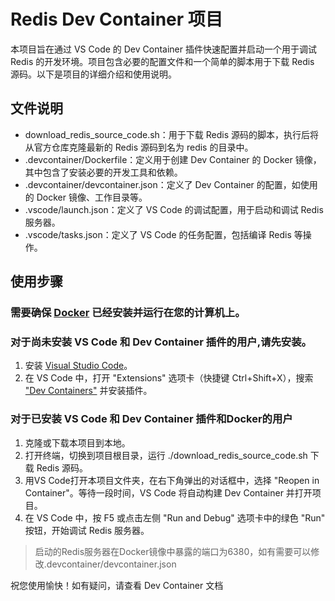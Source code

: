 # Redis Dev Container 项目
本项目旨在通过 VS Code 的 Dev Container 插件快速配置并启动一个用于调试 Redis 的开发环境。项目包含必要的配置文件和一个简单的脚本用于下载 Redis 源码。以下是项目的详细介绍和使用说明。

## 文件说明
- download_redis_source_code.sh：用于下载 Redis 源码的脚本，执行后将从官方仓库克隆最新的 Redis 源码到名为 redis 的目录中。
- .devcontainer/Dockerfile：定义用于创建 Dev Container 的 Docker 镜像，其中包含了安装必要的开发工具和依赖。
- .devcontainer/devcontainer.json：定义了 Dev Container 的配置，如使用的 Docker 镜像、工作目录等。
- .vscode/launch.json：定义了 VS Code 的调试配置，用于启动和调试 Redis 服务器。
- .vscode/tasks.json：定义了 VS Code 的任务配置，包括编译 Redis 等操作。

## 使用步骤

### 需要确保 [Docker](https://docker.com) 已经安装并运行在您的计算机上。
### 对于尚未安装 VS Code 和 Dev Container 插件的用户,请先安装。
1. 安装 [Visual Studio Code](https://code.visualstudio.com/)。
2. 在 VS Code 中，打开 "Extensions" 选项卡（快捷键 Ctrl+Shift+X），搜索 ["Dev Containers"](https://marketplace.visualstudio.com/items?itemName=ms-vscode-remote.remote-containers) 并安装插件。

### 对于已安装 VS Code 和 Dev Container 插件和Docker的用户
1. 克隆或下载本项目到本地。
2. 打开终端，切换到项目根目录，运行 ./download_redis_source_code.sh 下载 Redis 源码。
3. 用VS Code打开本项目文件夹，在右下角弹出的对话框中，选择 "Reopen in Container"。等待一段时间，VS Code 将自动构建 Dev Container 并打开项目。
4. 在 VS Code 中，按 F5 或点击左侧 "Run and Debug" 选项卡中的绿色 "Run" 按钮，开始调试 Redis 服务器。
> 启动的Redis服务器在Docker镜像中暴露的端口为6380，如有需要可以修改.devcontainer/devcontainer.json

祝您使用愉快！如有疑问，请查看 Dev Container 文档

